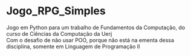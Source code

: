 # Jogo_RPG_Simples
 Jogo em Python para um trabalho de Fundamentos da Computação, do curso de Ciências da Computação da Uerj <br/>
 Com o desafio de não usar POO, porque não está na ementa dessa disciplina, somente em Linguagem de Programação II